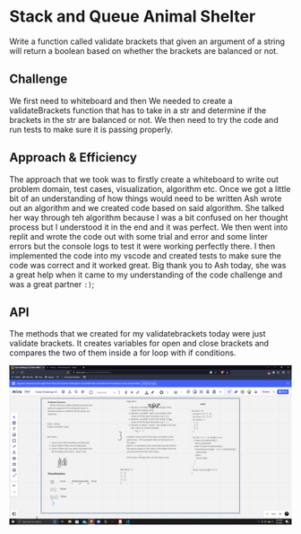 # Stack and Queue Animal Shelter

Write a function called validate brackets that given an argument of a string will return a boolean based on whether the brackets are balanced or not.

## Challenge

We first need to whiteboard and then We needed to create a validateBrackets function that has to take in a str and determine if the brackets in the str are balanced or not. We then need to try the code and run tests to make sure it is passing properly.

## Approach & Efficiency

The approach that we took was to firstly create a whiteboard to write out problem domain, test cases, visualization, algorithm etc. Once we got a little bit of an understanding of how things would need to be written Ash wrote out an algorithm and we created code based on said algorithm. She talked her way through teh algorithm because I was a bit confused on her thought process but I understood it in the end and it was perfect. We then went into replit and wrote the code out with some trial and error and some linter errors but the console logs to test it were working perfectly there. I then implemented the code into my vscode and created tests to make sure the code was correct and it worked great. Big thank you to Ash today, she was a great help when it came to my understanding of the code challenge and was a great partner `:)`;

## API

The methods that we created for my validatebrackets today were just validate brackets. It creates variables for open and close brackets and compares the two of them inside a for loop with if conditions.

![](../assets/cc13.png)

